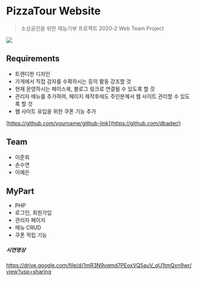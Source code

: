 # PizzaTour Website
> 소상공인을 위한 재능기부 프로젝트
2020-2 Web Team Project

![](header.png)

## Requirements

- 트렌디한 디자인
- 가게에서 직접 감자를 수확하시는 등의 활동 강조할 것
- 현재 운영하시는 페이스북, 블로그 링크로 연결될 수 있도록 할 것
- 관리자 메뉴를 추가하여, 페이지 제작후에도 주인분께서 웹 사이트 관리할 수 있도록 할 것
- 웹 사이트 유입을 위한 쿠폰 기능 추가

[https://github.com/yourname/github-link](https://github.com/dbader/)  
      
## Team

- 이준희
- 손수연
- 이예은

## MyPart

- PHP
- 로그인, 회원가입
- 관리자 페이지
- 메뉴 CRUD
- 쿠폰 적립 기능

##### 시연영상
https://drive.google.com/file/d/1mR3N9vqmd7PEoxVQ5auV_gU1tmQxn9wr/view?usp=sharing
